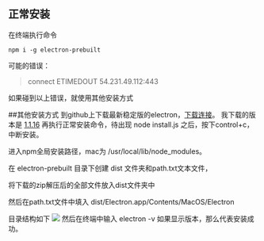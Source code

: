 ## 正常安装
在终端执行命令
```
npm i -g electron-prebuilt
```
可能的错误：
> connect ETIMEDOUT 54.231.49.112:443

如果碰到以上错误，就使用其他安装方式


##其他安装方式
到github上下载最新稳定版的electron，[下载连接](https://github.com/electron/electron/releases/tag/v1.4.16)。
我下载的版本是 [1.1.16](https://github.com/electron/electron/releases/download/v1.4.16/electron-v1.4.16-darwin-x64.zip)
再执行正常安装命令，待出现 node install.js 之后，按下control+c，中断安装。

进入npm全局安装路径，mac为 /usr/local/lib/node_modules。

在 electron-prebuilt 目录下创建 dist 文件夹和path.txt文本文件，

将下载的zip解压后的全部文件放入dist文件夹中

然后在path.txt文件中填入 dist/Electron.app/Contents/MacOS/Electron

目录结构如下
![](http://www.xuejichang.cn/web/upload/electron.png)
然后在终端中输入 electron -v 如果显示版本，那么代表安装成功。